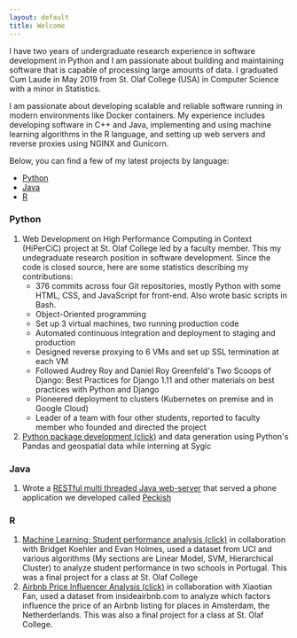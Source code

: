 ```yaml
---
layout: default
title: Welcome
---
```


I have two years of undergraduate research experience in software development in Python
and I am passionate about building and maintaining software that is capable of
processing large amounts of data. I graduated Cum Laude in May 2019
from St. Olaf College (USA) in Computer Science with a minor in Statistics.

I am passionate about developing scalable and reliable software running in modern environments like Docker containers.
My experience includes developing software in C++ and Java, implementing and using machine learning algorithms in the R language,
and setting up web servers and reverse proxies using NGINX and Gunicorn.

Below, you can find a few of my latest projects by language:

- [Python](#python)
- [Java](#java)
- [R](#r)


### Python

1. Web Development on High Performance Computing in Context (HiPerCiC) project at St. Olaf College led by a faculty member.
This my undegraduate research position in software development.
Since the code is closed source, here are some statistics describing my contributions:
    - 376 commits across four Git repositories, mostly Python with some HTML, CSS, and JavaScript for front-end. Also wrote basic scripts in Bash.
    - Object-Oriented programming
    - Set up 3 virtual machines, two running production code
    - Automated continuous integration and deployment to staging and production
    - Designed reverse proxying to 6 VMs and set up SSL termination at each VM
    - Followed Audrey Roy and Daniel Roy Greenfeld's Two Scoops of Django: Best Practices for Django 1.11 and other materials on best practices with Python and Django
    - Pioneered deployment to clusters (Kubernetes on premise and in Google Cloud)
    - Leader of a team with four other students, reported to faculty member who founded and directed the project
2. [Python package development (click)](https://github.com/Sygic/sygic-maps-services-python) and data generation using Python's Pandas and geospatial data while interning at Sygic

### Java

1. Wrote a [RESTful multi threaded Java web-server](https://github.com/HugoHugo/peckish-javaBackend) that served a phone application we developed called [Peckish](https://github.com/Eldjotnar/peckish#peckish)

### R

1. [Machine Learning: Student performance analysis (click)](mlearn.html) in collaboration with Bridget Koehler and Evan Holmes, used a dataset from UCI and various algorithms (My sections are Linear Model, SVM, Hierarchical Cluster) to analyze student performance in two schools in Portugal. This was a final project for a class at St. Olaf College
2. [Airbnb Price Influencer Analysis (click)](airbnb-price-influencer-analysis.html) in collaboration with Xiaotian Fan, used a dataset from insideairbnb.com to analyze which factors influence the price of an Airbnb listing for places in Amsterdam, the Netherderlands. This was also a final project for a class at St. Olaf College.


